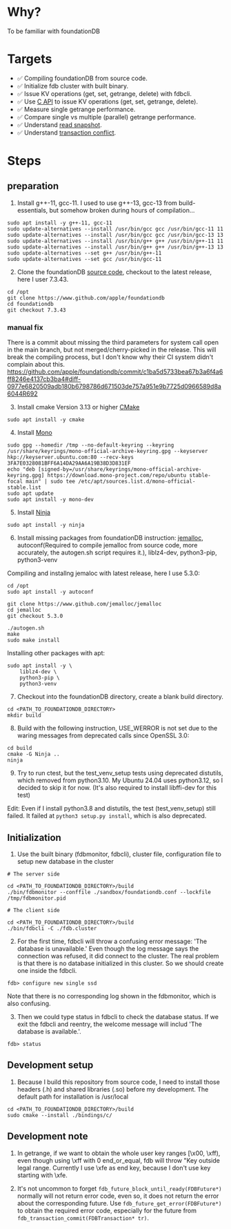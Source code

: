 # Why?
To be familiar with foundationDB

# Targets
- :white_check_mark: Compiling foundationDB from source code.
- :white_check_mark: Initialize fdb cluster with built binary. 
- :white_check_mark: Issue KV operations (get, set, getrange, delete) with fdbcli.
- :white_check_mark: Use [C API](https://apple.github.io/foundationdb/api-c.html) to issue KV operations (get, set, getrange, delete).
- :white_check_mark: Measure single getrange performance.
- :white_check_mark: Compare single vs multiple (parallel) getrange performance.
- :white_check_mark: Understand [read snapshot](https://apple.github.io/foundationdb/developer-guide.html#snapshot-isolation).
- :white_check_mark: Understand [transaction conflict](https://apple.github.io/foundationdb/developer-guide.html#conflict-ranges).

# Steps
## preparation
1. Install g++-11, gcc-11. I used to use g++-13, gcc-13 from build-essentials, but somehow broken during hours of compilation...
```
sudo apt install -y g++-11, gcc-11
sudo update-alternatives --install /usr/bin/gcc gcc /usr/bin/gcc-11 11
sudo update-alternatives --install /usr/bin/gcc gcc /usr/bin/gcc-13 13
sudo update-alternatives --install /usr/bin/g++ g++ /usr/bin/g++-11 11
sudo update-alternatives --install /usr/bin/g++ g++ /usr/bin/g++-13 13
sudo update-alternatives --set g++ /usr/bin/g++-11
sudo update-alternatives --set gcc /usr/bin/gcc-11

```

2. Clone the foundationDB [source code](https://www.github.com/apple/foundationdb), checkout to the latest release, here I user 7.3.43.
```
cd /opt
git clone https://www.github.com/apple/foundationdb
cd foundationdb
git checkout 7.3.43
```
### manual fix
There is a commit about missing the third parameters for system call open in the main branch, but not merged/cherry-picked in the release.
This will break the compiling process, but I don't know why their CI system didn't complain about this.
https://github.com/apple/foundationdb/commit/c1ba5d5733bea67b3a6f4a6ff8246e4137cb3ba4#diff-0977e6820509adb180b6798786d671503de757a951e9b7725d0966589d8a6044R692

3. Install cmake Version 3.13 or higher [CMake](https://cmake.org/)
```
sudo apt install -y cmake
```

4. Install [Mono](https://www.mono-project.com/download/stable/)

```
sudo gpg --homedir /tmp --no-default-keyring --keyring /usr/share/keyrings/mono-official-archive-keyring.gpg --keyserver hkp://keyserver.ubuntu.com:80 --recv-keys 3FA7E0328081BFF6A14DA29AA6A19B38D3D831EF
echo "deb [signed-by=/usr/share/keyrings/mono-official-archive-keyring.gpg] https://download.mono-project.com/repo/ubuntu stable-focal main" | sudo tee /etc/apt/sources.list.d/mono-official-stable.list
sudo apt update
sudo apt install -y mono-dev

```

5. Install [Ninja](https://ninja-build.org/)
```
sudo apt install -y ninja
```

6. Install missing packages from foundationDB instruction: [jemalloc](https://www.github.com/jemalloc/jemalloc), autoconf(Required to compile jemalloc from source code, more accurately, the autogen.sh script requires it.), liblz4-dev, python3-pip, python3-venv

Compiling and installng jemaloc with latest release, here I use 5.3.0:
```
cd /opt
sudo apt install -y autoconf

git clone https://www.github.com/jemalloc/jemalloc
cd jemalloc
git checkout 5.3.0

./autogen.sh
make
sudo make install

```

Installing other packages with apt:
```
sudo apt install -y \
    liblz4-dev \
    python3-pip \
    python3-venv
```

7. Checkout into the foundationDB directory, create a blank build directory.
```
cd <PATH_TO_FOUNDATIONDB_DIRECTORY>
mkdir build

```

8. Build with the following instruction, USE_WERROR is not set due to the waring messages from deprecated calls since OpenSSL 3.0:
```
cd build
cmake -G Ninja ..
ninja
```

9. Try to run ctest, but the test_venv_setup tests using deprecated distutils, which removed from python3.10. My Ubuntu 24.04 uses python3.12, so I decided to skip it for now.
(It's also required to install libffi-dev for this test)

Edit:
Even if I install python3.8 and distutils, the test (test_venv_setup) still failed.
It failed at `python3 setup.py install`, which is also deprecated.

## Initialization
1. Use the built binary (fdbmonitor, fdbcli), cluster file, configuration file to setup new database in the cluster
```
# The server side

cd <PATH_TO_FOUNDATIONDB_DIRECTORY>/build
./bin/fdbmonitor --conffile ./sandbox/foundationdb.conf --lockfile /tmp/fdbmonitor.pid

```

```
# The client side

cd <PATH_TO_FOUNDATIONDB_DIRECTORY>/build
./bin/fdbcli -C ./fdb.cluster

```
2. For the first time, fdbcli will throw a confusing error message: 'The database is unavailable.' Even though the log message says the connection was refused, it did connect to the cluster. The real problem is that there is no database initialized in this cluster. So we should create one inside the fdbcli.

```
fdb> configure new single ssd

```
Note that there is no corresponding log shown in the fdbmonitor, which is also confusing.

3. Then we could type status in fdbcli to check the database status. If we exit the fdbcli and reentry, the welcome message will includ 'The database is available.'.

```
fdb> status

```
## Development setup
1. Because I build this repository from source code, I need to install those headers (.h) and shared libraries (.so) before my development. The default path for installation is /usr/local

```
cd <PATH_TO_FOUNDATIONDB_DIRECTORY>/build
sudo cmake --install ./bindings/c/

```

## Development note
1. In getrange, if we want to obtain the whole user key ranges [\x00, \xff), even though using \xff with 0 end_or_equal, fdb will throw "Key outside legal range. Currently I use \xfe as end key, because I don't use key starting with \xfe.

2. It's not uncommon to forget `fdb_future_block_until_ready(FDBFuture*)` normally will not return error code, even so, it does not return the error about the corresponding future. Use `fdb_future_get_error(FDBFuture*)` to obtain the required error code, especially for the future from `fdb_transaction_commit(FDBTransaction* tr)`.

